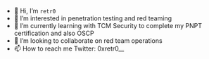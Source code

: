 - 👋 Hi, I’m `retr0`
- 👀 I’m interested in penetration testing and red teaming
- 🌱 I’m currently learning with TCM Security to complete my PNPT certification and also OSCP
- 💞️ I’m looking to collaborate on red team operations
- 📫 How to reach me Twitter: 0xretr0__ 

<!---
DON-1ntell0/DON-1ntell0 is a ✨ special ✨ repository because its `README.md` (this file) appears on your GitHub profile.
You can click the Preview link to take a look at your changes.
--->
